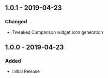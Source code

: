 ## 1.0.1 - 2019-04-23
### Changed
- Tweaked Comparison widget icon generation

## 1.0.0 - 2019-04-23
### Added
- Initial Release